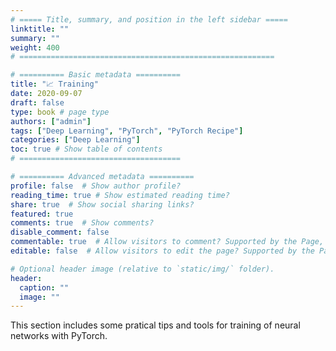 ```yaml
---
# ===== Title, summary, and position in the left sidebar =====
linktitle: ""
summary: ""
weight: 400
# =========================================================

# ========== Basic metadata ==========
title: "📈 Training"
date: 2020-09-07
draft: false
type: book # page type
authors: ["admin"]
tags: ["Deep Learning", "PyTorch", "PyTorch Recipe"]
categories: ["Deep Learning"]
toc: true # Show table of contents
# ====================================

# ========== Advanced metadata ========== 
profile: false  # Show author profile?
reading_time: true # Show estimated reading time?
share: true  # Show social sharing links?
featured: true
comments: true  # Show comments?
disable_comment: false
commentable: true  # Allow visitors to comment? Supported by the Page, Post, and Book content types.
editable: false  # Allow visitors to edit the page? Supported by the Page, Post, and Book content types.

# Optional header image (relative to `static/img/` folder).
header:
  caption: ""
  image: ""
---
```


This section includes some pratical tips and tools for training of neural networks with PyTorch.

